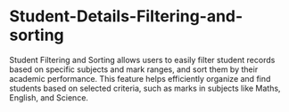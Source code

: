 # Student-Details-Filtering-and-sorting
Student Filtering and Sorting allows users to easily filter student records based on specific subjects and mark ranges, and sort them by their academic performance. This feature helps efficiently organize and find students based on selected criteria, such as marks in subjects like Maths, English, and Science.
